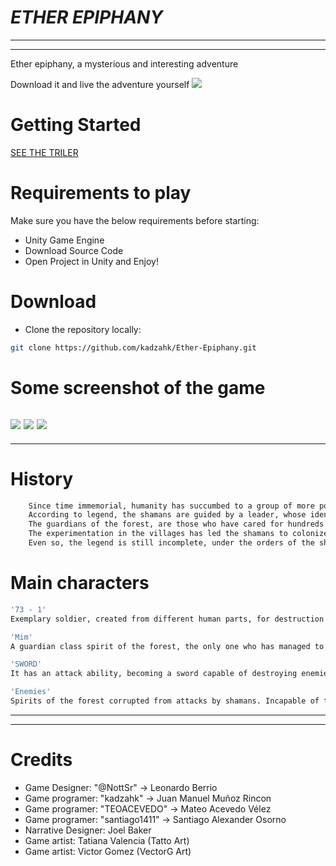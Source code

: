 # _ETHER EPIPHANY_
---
---
Ether epiphany, a mysterious and interesting adventure

Download it and live the adventure yourself
![](https://cdn.discordapp.com/attachments/976850665181704252/1035020048047284275/Fondo.jpg)

# Getting Started
[SEE THE TRILER](https://drive.google.com/file/d/1x_-Qe05MsCJrf9Lg-yeBe9oEKD0V6_aP/view)
# Requirements to play
Make sure you have the below requirements before starting:

- Unity Game Engine
- Download Source Code
- Open Project in Unity and Enjoy!

# Download
- Clone the repository locally:
```sh
git clone https://github.com/kadzahk/Ether-Epiphany.git
```

# Some screenshot of the game
![](https://media.discordapp.net/attachments/976850665181704252/1035026263657697280/unknown.png?width=1034&height=572)
![](https://media.discordapp.net/attachments/976850665181704252/1035027089398706208/unknown.png?width=822&height=585)
![](https://media.discordapp.net/attachments/976850665181704252/1035027104473026640/unknown.png?width=1034&height=577)
---
---
# History 
```sh
    Since time immemorial, humanity has succumbed to a group of more powerful people, being outraged, stripped, mutilated and colonized. The Shamans, a race of people who are dedicated to colonizing villages leaving all their inhabitants under a regime of one leader and no one to inhabit them.
	According to legend, the shamans are guided by a leader, whose identity is still a mystery, it is said that only the highest positions within the group know who this person is. Their mission is to assassinate people from any village to use them as experiments, and to plunder the energies of the spirits that live around the forest of the villages.
	The guardians of the forest, are those who have cared for hundreds of years for these wooded areas, however, once the energy is extracted, they gradually become corrupted until they have no clear objective of protection, and instead are dedicated to annihilate everything that is against the plan of the shamans.
	The experimentation in the villages has led the shamans to colonize many more locations and all to enlarge their army of soldiers, which are composed of dismembered parts of the multiple inhabitants in the villages. The objective is still clear for these 'soldiers', created in fortresses to pass the tests designed by the leaders of the group, so that in this way they become part of the troop, the strongest will pass and follow the orders of the shamans, even so, the losers will be part of the tests where they will perish at the hands of the new malformed recruits.
	Even so, the legend is still incomplete, under the orders of the shamans no body created by them can think for themselves. Questions such as Who is the leader? Why is he so interested in collecting the energy of the spirits? Why are even more soldiers needed? They remain unanswered. This will be the mission, to find the ultimate purpose.
```

# Main characters
```sh
'73 - 1'
Exemplary soldier, created from different human parts, for destruction and loyalty to the shamans. Distrustful, authoritarian and determined to be the best soldier ever, destroying anyone who gets in the way.

'Mim'
A guardian class spirit of the forest, the only one who has managed to escape shaman attacks. He used to live off the magical energy of the forest, nowadays corrupted and weak, as he has no elixir to continue, but determined to change history with an ally.

'SWORD'
It has an attack ability, becoming a sword capable of destroying enemies if the wielder has the ability to exploit this potential.

'Enemies'
Spirits of the forest corrupted from attacks by shamans. Incapable of thinking, reasoning or remembering things, but with the purpose of harming anyone who is against the shamans plan, nowadays they inhabit areas near towns or training caves where the newly created soldiers test their skills.
```
---
---
# Credits
- Game Designer: "@NottSr" -> Leonardo Berrio 
- Game programer: "kadzahk" -> Juan Manuel Muñoz Rincon
- Game programer: "TEOACEVEDO" -> Mateo Acevedo Vélez
- Game programer: "santiago1411" -> Santiago Alexander Osorno
- Narrative Designer: Joel Baker
- Game artist: Tatiana Valencia (Tatto Art)
- Game artist: Victor Gomez (VectorG Art)
